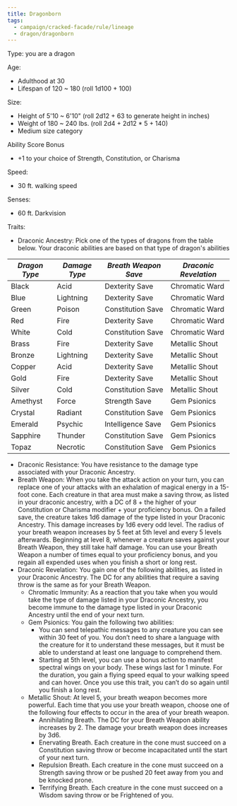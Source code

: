 ```yaml
---
title: Dragonborn
tags:
  - campaign/cracked-facade/rule/lineage
  - dragon/dragonborn
---
```


Type: you are a dragon

Age:

- Adulthood at 30
- Lifespan of 120 ~ 180 (roll 1d100 + 100)

Size:

- Height of 5'10 ~ 6'10" (roll 2d12 + 63 to generate height in inches)
- Weight of 180 ~ 240 lbs. (roll 2d4 + 2d12 * 5 + 140)
- Medium size category

Ability Score Bonus

- +1 to your choice of Strength, Constitution, or Charisma

Speed:

- 30 ft. walking speed

Senses:

- 60 ft. Darkvision

Traits:

- Draconic Ancestry: Pick one of the types of dragons from the table below. Your draconic abilities are based on that type of dragon's abilities

| *Dragon Type* | *Damage Type* | *Breath Weapon Save* | *Draconic Revelation* |
| ----------- | ----------- | ------------------ | ------------------- |
| Black       | Acid        | Dexterity Save     | Chromatic Ward      |
| Blue        | Lightning   | Dexterity Save     | Chromatic Ward      |
| Green       | Poison      | Constitution Save  | Chromatic Ward      |
| Red         | Fire        | Dexterity Save     | Chromatic Ward      |
| White       | Cold        | Constitution Save  | Chromatic Ward      |
| Brass       | Fire        | Dexterity Save     | Metallic Shout      |
| Bronze      | Lightning   | Dexterity Save     | Metallic Shout      |
| Copper      | Acid        | Dexterity Save     | Metallic Shout      |
| Gold        | Fire        | Dexterity Save     | Metallic Shout      |
| Silver      | Cold        | Constitution Save  | Metallic Shout      |
| Amethyst    | Force       | Strength Save      | Gem Psionics        |
| Crystal     | Radiant     | Constitution Save  | Gem Psionics        |
| Emerald     | Psychic     | Intelligence Save  | Gem Psionics        |
| Sapphire    | Thunder     | Constitution Save  | Gem Psionics        |
| Topaz       | Necrotic    | Constitution Save  | Gem Psionics        |

- Draconic Resistance: You have resistance to the damage type associated with your Draconic Ancestry.
- Breath Weapon: When you take the attack action on your turn, you can replace one of your attacks with an exhalation of magical energy in a 15-foot cone. Each creature in that area must make a saving throw, as listed in your draconic ancestry, with a DC of 8 + the higher of your Constitution or Charisma modifier + your proficiency bonus. On a failed save, the creature takes 1d6 damage of the type listed in your Draconic Ancestry. This damage increases by 1d6 every odd level. The radius of your breath weapon increases by 5 feet at 5th level and every 5 levels afterwards. Beginning at level 8, whenever a creature saves against your Breath Weapon, they still take half damage. You can use your Breath Weapon a number of times equal to your proficiency bonus, and you regain all expended uses when you finish a short or long rest.
- Draconic Revelation: You gain one of the following abilities, as listed in your Draconic Ancestry. The DC for any abilities that require a saving throw is the same as for your Breath Weapon.
	- Chromatic Immunity: As a reaction that you take when you would take the type of damage listed in your Draconic Ancestry, you become immune to the damage type listed in your Draconic Ancestry until the end of your next turn.
	- Gem Psionics: You gain the following two abilities:
		- You can send telepathic messages to any creature you can see within 30 feet of you. You don’t need to share a language with the creature for it to understand these messages, but it must be able to understand at least one language to comprehend them.
		- Starting at 5th level, you can use a bonus action to manifest spectral wings on your body. These wings last for 1 minute. For the duration, you gain a flying speed equal to your walking speed and can hover. Once you use this trait, you can’t do so again until you finish a long rest.
	- Metallic Shout: At level 5, your breath weapon becomes more powerful. Each time that you use your breath weapon, choose one of the following four effects to occur in the area of your breath weapon.
		- Annihilating Breath. The DC for your Breath Weapon ability increases by 2. The damage your breath weapon does increases by 3d6.
		- Enervating Breath. Each creature in the cone must succeed on a Constitution saving throw or become incapacitated until the start of your next turn.
		- Repulsion Breath. Each creature in the cone must succeed on a Strength saving throw or be pushed 20 feet away from you and be knocked prone.
		- Terrifying Breath. Each creature in the cone must succeed on a Wisdom saving throw or be Frightened of you.
